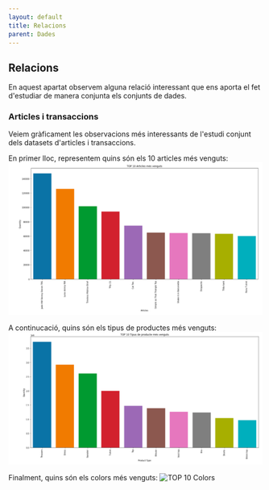```yaml
---
layout: default
title: Relacions
parent: Dades
---
```



## Relacions
En aquest apartat observem alguna relació interessant que ens aporta el fet d'estudiar de manera conjunta els conjunts de dades.

### Articles i transaccions
Veiem gràficament les observacions més interessants de l'estudi conjunt dels datasets d'articles i transaccions. 

En primer lloc, representem quins són els 10 articles més venguts:
![TOP 10 Articles](10-articles.png)

A continucació, quins són els tipus de productes més venguts:
![TOP 10 Tipus](10-product-type.png)

Finalment, quins són els colors més venguts:
![TOP 10 Colors](10-colors.png)
